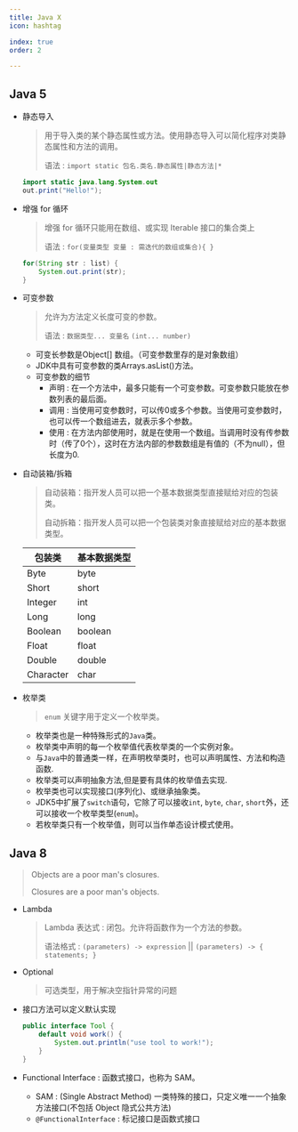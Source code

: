```yaml
---
title: Java X
icon: hashtag

index: true
order: 2

---
```


<!-- more -->

## Java 5

- 静态导入
    > 用于导入类的某个静态属性或方法。使用静态导入可以简化程序对类静态属性和方法的调用。
    >
    > 语法 : `import static 包名.类名.静态属性|静态方法|*`

    ```java
    import static java.lang.System.out
    out.print("Hello!");
    ```

- 增强 for 循环
    > 增强 for 循环只能用在数组、或实现 Iterable 接口的集合类上
    >
    > 语法 : `for(变量类型 变量 : 需迭代的数组或集合){ }`

    ```java
    for(String str : list) {
        System.out.print(str);
    } 
    ```

- 可变参数
    > 允许为方法定义长度可变的参数。
    >
    > 语法 : `数据类型... 变量名`  `(int... number)`

    * 可变长参数是Object[] 数组。（可变参数里存的是对象数组）
    * JDK中具有可变参数的类Arrays.asList()方法。
    * 可变参数的细节
        + 声明 : 在一个方法中，最多只能有一个可变参数。可变参数只能放在参数列表的最后面。
        + 调用 : 当使用可变参数时，可以传0或多个参数。当使用可变参数时，也可以传一个数组进去，就表示多个参数。
        + 使用 : 在方法内部使用时，就是在使用一个数组。当调用时没有传参数时（传了0个），这时在方法内部的参数数组是有值的（不为null），但长度为0.


- 自动装箱/拆箱
    > 自动装箱：指开发人员可以把一个基本数据类型直接赋给对应的包装类。
    >
    > 自动拆箱：指开发人员可以把一个包装类对象直接赋给对应的基本数据类型。

    | 包装类 | 基本数据类型 
    | -- | -- 
    | Byte      | byte 
    | Short	    | short 
    | Integer	| int 
    | Long	    | long 
    | Boolean	| boolean 
    | Float	    | float 
    | Double	| double 
    | Character	| char 

- 枚举类
    > `enum` 关键字用于定义一个枚举类。

    * 枚举类也是一种特殊形式的`Java`类。
    * 枚举类中声明的每一个枚举值代表枚举类的一个实例对象。
    * 与`Java`中的普通类一样，在声明枚举类时，也可以声明属性、方法和构造函数.
    * 枚举类可以声明抽象方法,但是要有具体的枚举值去实现.
    * 枚举类也可以实现接口(序列化)、或继承抽象类。
    * JDK5中扩展了`switch`语句，它除了可以接收`int`, `byte`, `char`, `short`外，还可以接收一个枚举类型(`enum`)。
    * 若枚举类只有一个枚举值，则可以当作单态设计模式使用。

## Java 8
> Objects are a poor man's closures.
>
> Closures are a poor man's objects.

- Lambda
    > Lambda 表达式 : 闭包。允许将函数作为一个方法的参数。
    >
    > 语法格式 : `(parameters) -> expression` || `(parameters) -> { statements; }`

- Optional
    > 可选类型，用于解决空指针异常的问题

- 接口方法可以定义默认实现
    
    ```java
    public interface Tool {
        default void work() {
            System.out.println("use tool to work!");
        }
    }
    ```

- Functional Interface : 函数式接口，也称为 SAM。
    * SAM : (Single Abstract Method) 一类特殊的接口，只定义唯一一个抽象方法接口(不包括 Object 隐式公共方法)
    * `@FunctionalInterface` : 标记接口是函数式接口